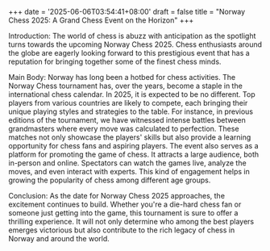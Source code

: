 +++
date = '2025-06-06T03:54:41+08:00'
draft = false
title = "Norway Chess 2025: A Grand Chess Event on the Horizon"
+++

Introduction:
The world of chess is abuzz with anticipation as the spotlight turns towards the upcoming Norway Chess 2025. Chess enthusiasts around the globe are eagerly looking forward to this prestigious event that has a reputation for bringing together some of the finest chess minds.

Main Body:
Norway has long been a hotbed for chess activities. The Norway Chess tournament has, over the years, become a staple in the international chess calendar. In 2025, it is expected to be no different. Top players from various countries are likely to compete, each bringing their unique playing styles and strategies to the table.
For instance, in previous editions of the tournament, we have witnessed intense battles between grandmasters where every move was calculated to perfection. These matches not only showcase the players' skills but also provide a learning opportunity for chess fans and aspiring players. 
The event also serves as a platform for promoting the game of chess. It attracts a large audience, both in-person and online. Spectators can watch the games live, analyze the moves, and even interact with experts. This kind of engagement helps in growing the popularity of chess among different age groups.

Conclusion:
As the date for Norway Chess 2025 approaches, the excitement continues to build. Whether you're a die-hard chess fan or someone just getting into the game, this tournament is sure to offer a thrilling experience. It will not only determine who among the best players emerges victorious but also contribute to the rich legacy of chess in Norway and around the world.